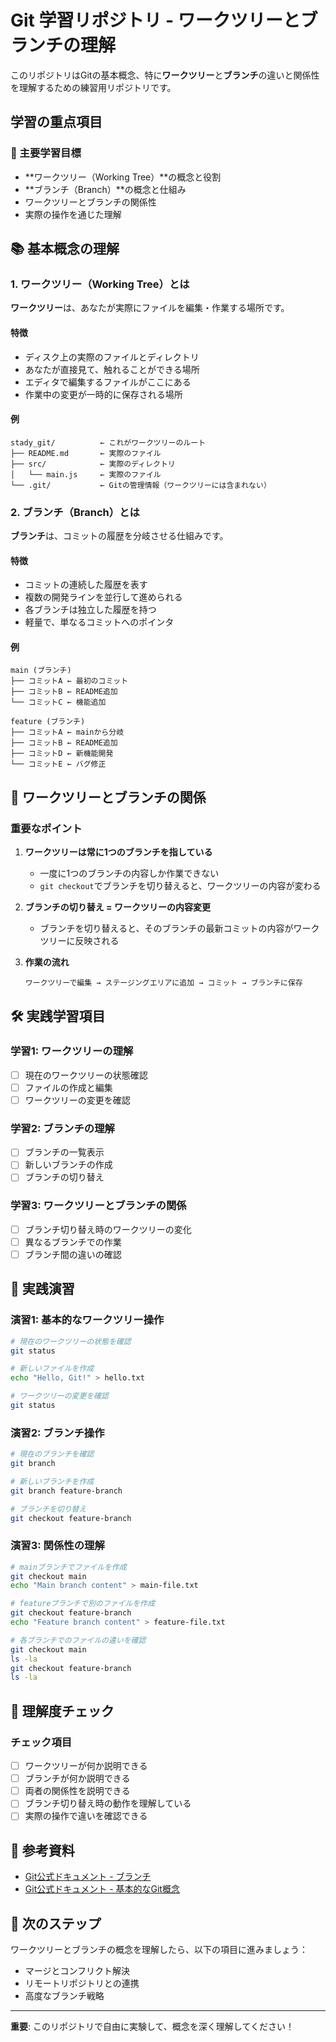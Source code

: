# Git 学習リポジトリ - ワークツリーとブランチの理解

このリポジトリはGitの基本概念、特に**ワークツリー**と**ブランチ**の違いと関係性を理解するための練習用リポジトリです。

## 学習の重点項目

### 🎯 主要学習目標
- **ワークツリー（Working Tree）**の概念と役割
- **ブランチ（Branch）**の概念と仕組み
- ワークツリーとブランチの関係性
- 実際の操作を通じた理解

## 📚 基本概念の理解

### 1. ワークツリー（Working Tree）とは

**ワークツリー**は、あなたが実際にファイルを編集・作業する場所です。

#### 特徴
- ディスク上の実際のファイルとディレクトリ
- あなたが直接見て、触れることができる場所
- エディタで編集するファイルがここにある
- 作業中の変更が一時的に保存される場所

#### 例
```
stady_git/          ← これがワークツリーのルート
├── README.md       ← 実際のファイル
├── src/            ← 実際のディレクトリ
│   └── main.js     ← 実際のファイル
└── .git/           ← Gitの管理情報（ワークツリーには含まれない）
```

### 2. ブランチ（Branch）とは

**ブランチ**は、コミットの履歴を分岐させる仕組みです。

#### 特徴
- コミットの連続した履歴を表す
- 複数の開発ラインを並行して進められる
- 各ブランチは独立した履歴を持つ
- 軽量で、単なるコミットへのポインタ

#### 例
```
main (ブランチ)
├── コミットA ← 最初のコミット
├── コミットB ← README追加
└── コミットC ← 機能追加

feature (ブランチ)
├── コミットA ← mainから分岐
├── コミットB ← README追加
├── コミットD ← 新機能開発
└── コミットE ← バグ修正
```

## 🔄 ワークツリーとブランチの関係

### 重要なポイント

1. **ワークツリーは常に1つのブランチを指している**
   - 一度に1つのブランチの内容しか作業できない
   - `git checkout`でブランチを切り替えると、ワークツリーの内容が変わる

2. **ブランチの切り替え = ワークツリーの内容変更**
   - ブランチを切り替えると、そのブランチの最新コミットの内容がワークツリーに反映される

3. **作業の流れ**
   ```
   ワークツリーで編集 → ステージングエリアに追加 → コミット → ブランチに保存
   ```

## 🛠️ 実践学習項目

### 学習1: ワークツリーの理解
- [ ] 現在のワークツリーの状態確認
- [ ] ファイルの作成と編集
- [ ] ワークツリーの変更を確認

### 学習2: ブランチの理解
- [ ] ブランチの一覧表示
- [ ] 新しいブランチの作成
- [ ] ブランチの切り替え

### 学習3: ワークツリーとブランチの関係
- [ ] ブランチ切り替え時のワークツリーの変化
- [ ] 異なるブランチでの作業
- [ ] ブランチ間の違いの確認

## 📝 実践演習

### 演習1: 基本的なワークツリー操作
```bash
# 現在のワークツリーの状態を確認
git status

# 新しいファイルを作成
echo "Hello, Git!" > hello.txt

# ワークツリーの変更を確認
git status
```

### 演習2: ブランチ操作
```bash
# 現在のブランチを確認
git branch

# 新しいブランチを作成
git branch feature-branch

# ブランチを切り替え
git checkout feature-branch
```

### 演習3: 関係性の理解
```bash
# mainブランチでファイルを作成
git checkout main
echo "Main branch content" > main-file.txt

# featureブランチで別のファイルを作成
git checkout feature-branch
echo "Feature branch content" > feature-file.txt

# 各ブランチでのファイルの違いを確認
git checkout main
ls -la
git checkout feature-branch
ls -la
```

## 🎯 理解度チェック

### チェック項目
- [ ] ワークツリーが何か説明できる
- [ ] ブランチが何か説明できる
- [ ] 両者の関係性を説明できる
- [ ] ブランチ切り替え時の動作を理解している
- [ ] 実際の操作で違いを確認できる

## 📖 参考資料

- [Git公式ドキュメント - ブランチ](https://git-scm.com/book/ja/v2/Git-%E3%81%AE%E3%83%96%E3%83%A9%E3%83%B3%E3%83%81%E6%A9%9F%E8%83%BD)
- [Git公式ドキュメント - 基本的なGit概念](https://git-scm.com/book/ja/v2/%E4%BB%AE%E8%A8%AD%E3%81%AE%E3%82%B5%E3%83%BC%E3%83%90%E3%83%BC%E3%81%A7%E3%81%AE-Git-%E3%81%AE%E5%88%9D%E6%9C%9F%E8%A8%AD%E5%AE%9A)

## 🚀 次のステップ

ワークツリーとブランチの概念を理解したら、以下の項目に進みましょう：
- マージとコンフリクト解決
- リモートリポジトリとの連携
- 高度なブランチ戦略

---

**重要**: このリポジトリで自由に実験して、概念を深く理解してください！ 